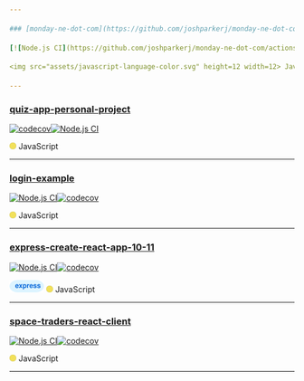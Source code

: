 ```yaml
---

### [monday-ne-dot-com](https://github.com/joshparkerj/monday-ne-dot-com)

[![Node.js CI](https://github.com/joshparkerj/monday-ne-dot-com/actions/workflows/node.js.yml/badge.svg)](https://github.com/joshparkerj/monday-ne-dot-com/actions/workflows/node.js.yml)[![codecov](https://codecov.io/gh/joshparkerj/monday-ne-dot-com/branch/master/graph/badge.svg?token=77EIG4ZNCM)](https://codecov.io/gh/joshparkerj/monday-ne-dot-com)

<img src="assets/javascript-language-color.svg" height=12 width=12> JavaScript

---
```


### [quiz-app-personal-project](https://github.com/joshparkerj/quiz-app-personal-project)

[![codecov](https://codecov.io/gh/joshparkerj/quiz-app-personal-project/branch/master/graph/badge.svg?token=ONJ9XRJZ7B)](https://codecov.io/gh/joshparkerj/quiz-app-personal-project)[![Node.js CI](https://github.com/joshparkerj/quiz-app-personal-project/actions/workflows/node.js.yml/badge.svg)](https://github.com/joshparkerj/quiz-app-personal-project/actions/workflows/node.js.yml)

<img src="assets/javascript-language-color.svg" height=12 width=12> JavaScript

---

### [login-example](https://github.com/joshparkerj/login-example)

[![Node.js CI](https://github.com/joshparkerj/login-example/actions/workflows/node.js.yml/badge.svg)](https://github.com/joshparkerj/login-example/actions/workflows/node.js.yml)[![codecov](https://codecov.io/gh/joshparkerj/login-example/branch/master/graph/badge.svg?token=TZBJ4P52A9)](https://codecov.io/gh/joshparkerj/login-example)

<img src="assets/javascript-language-color.svg" height=12 width=12> JavaScript

---

### [express-create-react-app-10-11](https://github.com/joshparkerj/express-create-react-app-10-11)

[![Node.js CI](https://github.com/joshparkerj/express-create-react-app-10-11/actions/workflows/node.js.yml/badge.svg)](https://github.com/joshparkerj/express-create-react-app-10-11/actions/workflows/node.js.yml)[![codecov](https://codecov.io/gh/joshparkerj/express-create-react-app-10-11/branch/master/graph/badge.svg?token=G6CYINWGJ0)](https://codecov.io/gh/joshparkerj/express-create-react-app-10-11)

[<img src="assets/express-tag.svg" alt="express" height=22 width=61>](https://github.com/topics/express)
<img src="assets/javascript-language-color.svg" height=12 width=12> JavaScript

---

### [space-traders-react-client](https://github.com/joshparkerj/space-traders-react-client)

[![Node.js CI](https://github.com/joshparkerj/space-traders-react-client/actions/workflows/node.js.yml/badge.svg)](https://github.com/joshparkerj/space-traders-react-client/actions/workflows/node.js.yml)[![codecov](https://codecov.io/gh/joshparkerj/space-traders-react-client/branch/main/graph/badge.svg?token=OG306I3WXQ)](https://codecov.io/gh/joshparkerj/space-traders-react-client)

<img src="assets/javascript-language-color.svg" height=12 width=12> JavaScript

---
